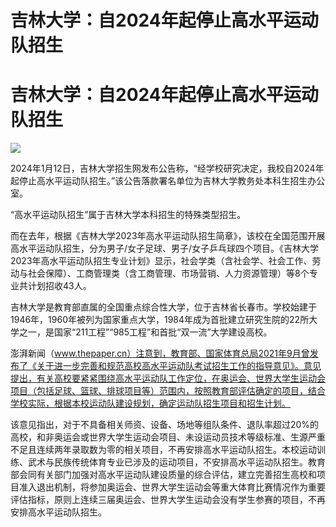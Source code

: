 # 吉林大学：自2024年起停止高水平运动队招生

# 吉林大学：自2024年起停止高水平运动队招生

![](https://inews.gtimg.com/om_bt/OnJoHio6x-e_qZy6NTP-H4mAodra_zJW0ANqX6qAptqJwAA/1000)

2024年1月12日，吉林大学招生网发布公告称，“经学校研究决定，我校自2024年起停止高水平运动队招生。”该公告落款署名单位为吉林大学教务处本科生招生办公室。

“高水平运动队招生”属于吉林大学本科招生的特殊类型招生。

而在去年，根据《吉林大学2023年高水平运动队招生简章》，该校在全国范围开展高水平运动队招生，分为男子/女子足球、男子/女子乒乓球四个项目。《吉林大学2023年高水平运动队招生专业计划》显示，社会学类（含社会学、社会工作、劳动与社会保障）、工商管理类（含工商管理、市场营销、人力资源管理）等8个专业共计划招收43人。

吉林大学是教育部直属的全国重点综合性大学，位于吉林省长春市。学校始建于1946年，1960年被列为国家重点大学，1984年成为首批建立研究生院的22所大学之一，是国家“211工程”“985工程”和首批“双一流”大学建设高校。

澎湃新闻（www.thepaper.cn）注意到，教育部、国家体育总局2021年9月曾发布了《关于进一步完善和规范高校高水平运动队考试招生工作的指导意见》。意见提出，有关高校要紧紧围绕高水平运动队工作定位，在奥运会、世界大学生运动会项目（包括足球、篮球、排球项目等）范围内，按照教育部评估确定的项目，结合学校实际，根据本校运动队建设规划，确定运动队招生项目和招生计划。

该意见指出，对于不具备相关师资、设备、场地等组队条件、退队率超过20%的高校，和非奥运会或世界大学生运动会项目、未设运动员技术等级标准、生源严重不足且连续两年录取数为零的相关项目，不再安排高水平运动队招生。本校运动训练、武术与民族传统体育专业已涉及的运动项目，不安排高水平运动队招生。教育部会同有关部门加强对高水平运动队建设质量的综合评估，建立完善招生高校和项目准入退出机制，将参加奥运会、世界大学生运动会等重大体育比赛情况作为重要评估指标，原则上连续三届奥运会、世界大学生运动会没有学生参赛的项目，不再安排高水平运动队招生。

